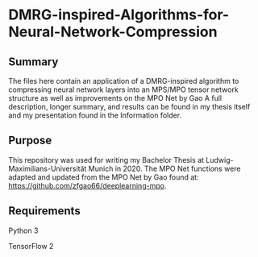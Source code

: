 # DMRG-inspired-Algorithms-for-Neural-Network-Compression
## Summary
The files here contain an application of a DMRG-inspired algorithm to compressing neural network layers into an MPS/MPO tensor network structure as well as improvements on the MPO Net by Gao
A full description, longer summary, and results can be found in my thesis itself and my presentation found in the Information folder.

## Purpose
This repository was used for writing my Bachelor Thesis at Ludwig-Maximilians-Universität Munich in 2020.
The MPO Net functions were adapted and updated from the MPO Net by Gao found at: https://github.com/zfgao66/deeplearning-mpo.

## Requirements
Python 3

TensorFlow 2
